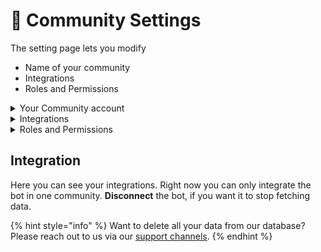 # 📝 Community Settings

The setting page lets you modify

* Name of your community
* Integrations
* Roles and Permissions



<details>

<summary>Your Community account</summary>

You can change the name of the community. This changes how your community is called on TogetherCrew.

By  selecting S**witch account** you can easily switch community account.&#x20;

Select **Delete community** if you want to remove your community from TogetherCrew.





</details>



<details>

<summary>Integrations</summary>

Here you can add or remove integrations. To add an integration select **+ Connect.**&#x20;

To remove an integration select the menu (three dots) at the top corner of the integration you like to remove and then select **Disconnect** on the top right.&#x20;

![](<../.gitbook/assets/community settings - integrations.png>)

By selecting the menu (three dots at the top right of an integration card) you can also fine-tune the permissions for that integration by modifying the **time period** and **channel** access.



**Time period**

Change how far back the data analysis should go. Choose between 7 days (the default), 1 month (1M), 3 months (3M), 6 months (6M), and 1 year (1Y).

By selecting a different range, you change what historical data will be included in the dashboard. To help you decide, you'll see what the starting point of the analysis is.&#x20;

When you change the date period or the channel selection, we'll need some time to collect the data. Be patient and wait for the new import to be done.&#x20;

<img src="../.gitbook/assets/Screen Shot 2023-01-31 at 11.32.13.png" alt="" data-size="original">

Our charts by default show you the last 7 days of data. If you want another timeframe, select the filtering button at the top right. That changes the visualization without impacting the data that we analyze.&#x20;



**Channels**

Under **change your imported channels** you can select or deselect the channels you want to include in the dashboard.

<img src="../.gitbook/assets/Screen Shot 2023-01-31 at 11.36.57.png" alt="" data-size="original">

Do you have role-gated channels? Give the bot permission to access them. Go to your server settings in Discord and add the corresponding roles to the bot. See [getting-set-up.md](getting-set-up.md "mention") for a quick walk-through and [**Permission settings for Discord**](adding-platforms/permission-settings-for-discord.md) for more detailed info.





See [permission settings](adding-platforms/permission-settings-for-discord.md) for more information.&#x20;

</details>



<details>

<summary>Roles and Permissions</summary>

You can give other people view or admin permission for the TogetherCrew community account.&#x20;

You can select members by either adding their username or their discord role. Keep in mind that admins can change the view and admin permissions. Admins will _not_ be able to

* remove themselves completely from the user permissions
* remove the person who created the community account on TogetherCrew

<img src="../.gitbook/assets/community settings - permissions.png" alt="" data-size="original">





</details>



## Integration

Here you can see your integrations. Right now you can only integrate the bot in one community. **Disconnect** the bot, if you want it to stop fetching data.

{% hint style="info" %}
Want to delete all your data from our database? Please reach out to us via our [support channels](../overview/support.md).
{% endhint %}
